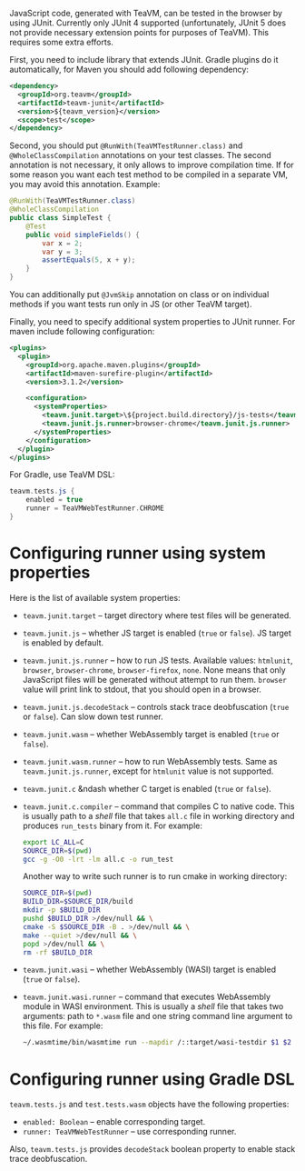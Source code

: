 JavaScript code, generated with TeaVM, can be tested in the browser by using JUnit.
Currently only JUnit 4 supported
(unfortunately, JUnit 5 does not provide necessary extension points for purposes of TeaVM).
This requires some extra efforts.

First, you need to include library that extends JUnit.
Gradle plugins do it automatically, for Maven you should add following dependency:

```xml
<dependency>
  <groupId>org.teavm</groupId>
  <artifactId>teavm-junit</artifactId>
  <version>${teavm_version}</version>
  <scope>test</scope>
</dependency>
```

Second, you should put `@RunWith(TeaVMTestRunner.class)` and `@WholeClassCompilation` annotations
on your test classes. 
The second annotation is not necessary, it only allows to improve compilation time.
If for some reason you want each test method to be compiled in a separate VM,
you may avoid this annotation.
Example:

```java
@RunWith(TeaVMTestRunner.class)
@WholeClassCompilation
public class SimpleTest {
    @Test
    public void simpleFields() {
        var x = 2;
        var y = 3;
        assertEquals(5, x + y);
    }
}
```

You can additionally put `@JvmSkip` annotation on class or on individual methods if you want
tests run only in JS (or other TeaVM target).

Finally, you need to specify additional system properties to JUnit runner.
For maven include following configuration:

```xml
<plugins>
  <plugin>
    <groupId>org.apache.maven.plugins</groupId>
    <artifactId>maven-surefire-plugin</artifactId>
    <version>3.1.2</version>

    <configuration>
      <systemProperties>
        <teavm.junit.target>\${project.build.directory}/js-tests</teavm.junit.target>
        <teavm.junit.js.runner>browser-chrome</teavm.junit.js.runner>
      </systemProperties>
    </configuration>
  </plugin>
</plugins>
```

For Gradle, use TeaVM DSL:

```groovy
teavm.tests.js {
    enabled = true
    runner = TeaVMWebTestRunner.CHROME
}
```


# Configuring runner using system properties

Here is the list of available system properties:

* `teavm.junit.target` &ndash; target directory where test files will be generated.
* `teavm.junit.js` &ndash; whether JS target is enabled (`true` or `false`).
  JS target is enabled by default.
* `teavm.junit.js.runner` &ndash; how to run JS tests.
  Available values: `htmlunit`, `browser`, `browser-chrome`, `browser-firefox`, `none`.
  None means that only JavaScript files will be generated without attempt to run them.
  `browser` value will print link to stdout, that you should open in a browser.
* `teavm.junit.js.decodeStack` &ndash; controls stack trace deobfuscation (`true` or `false`).
  Can slow down test runner.
* `teavm.junit.wasm` &ndash; whether WebAssembly target is enabled (`true` or `false`).
* `teavm.junit.wasm.runner` &ndash; how to run WebAssembly tests.
  Same as `teavm.junit.js.runner`, except for `htmlunit` value is not supported.
* `teavm.junit.c` &ndash whether C target is enabled (`true` or `false`).
* `teavm.junit.c.compiler` &ndash; command that compiles C to native code.
  This is usually path to a *shell* file that takes `all.c` file in working directory 
  and produces `run_tests` binary from it.
  For example:

  ```bash
  export LC_ALL=C
  SOURCE_DIR=$(pwd)
  gcc -g -O0 -lrt -lm all.c -o run_test
  ```
  
  Another way to write such runner is to run cmake in working directory:

  ```bash
  SOURCE_DIR=$(pwd)
  BUILD_DIR=$SOURCE_DIR/build
  mkdir -p $BUILD_DIR
  pushd $BUILD_DIR >/dev/null && \
  cmake -S $SOURCE_DIR -B . >/dev/null && \
  make --quiet >/dev/null && \
  popd >/dev/null && \
  rm -rf $BUILD_DIR
  ```

* `teavm.junit.wasi` &ndash; whether WebAssembly (WASI) target is enabled (`true` or `false`).
* `teavm.junit.wasi.runner` &ndash; command that executes WebAssembly module in WASI environment.
  This is usually a *shell* file that takes two arguments: path to `*.wasm` file and
  one string command line argument to this file. For example:
  
  ```bash
  ~/.wasmtime/bin/wasmtime run --mapdir /::target/wasi-testdir $1 $2
  ```


#  Configuring runner using Gradle DSL

`teavm.tests.js` and `test.tests.wasm` objects have the following properties:

* `enabled: Boolean` &ndash; enable corresponding target.
* `runner: TeaVMWebTestRunner` &ndash; use corresponding runner.

Also, `teavm.tests.js` provides `decodeStack` boolean property to enable stack trace deobfuscation.